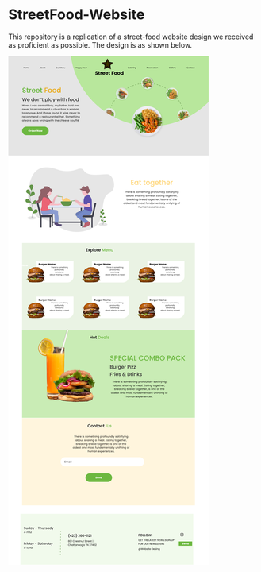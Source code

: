 # StreetFood-Website

This repository is a replication of a street-food website design we received as proficient as possible. The design is as shown below.

![Street food website design](Assets/StreetFood.png)

